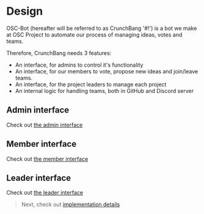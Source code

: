 # Design

OSC-Bot (hereafter will be referred to as CrunchBang '#!') is a bot we make
at OSC Project to automate our process of managing ideas, votes and teams.

Therefore, CrunchBang needs 3 features:

- An interface, for admins to control it's functionality
- An interface, for our members to vote, propose new ideas and join/leave teams.
- An interface, for the project leaders to manage each project
- An internal logic for handling teams, both in GitHub and Discord server


## Admin interface
Check out [the admin interface](07%20-%20Admin%20Interface.md)


## Member interface
Check out [the member interface](06%20-%20Member%20Interface.md)

## Leader interface
Check out [the leader interface](08%20-%20Leader%20Interface.md)


> Next, check out [implementation details](03%20-%20Implementation.md)
